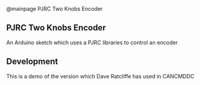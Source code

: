 @mainpage PJRC Two Knobs Encoder

## PJRC Two Knobs Encoder

An Arduino sketch which uses a PJRC libraries to control an encoder
  
## Development

This is a demo of the version which Dave Ratcliffe has used in CANCMDDC